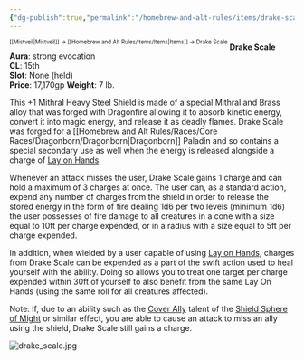 ```yaml
---
{"dg-publish":true,"permalink":"/homebrew-and-alt-rules/items/drake-scale/"}
---
```


<sup><sup>[[Mistveil\|Mistveil]] → [[Homebrew and Alt Rules/Items/Items\|Items]] → Drake Scale</sup></sup> 
**Drake Scale**  
**Aura**: strong evocation  
**CL**: 15th  
**Slot**: None (held)  
**Price**: 17,170gp
**Weight**: 7 lb.

This +1 Mithral Heavy Steel Shield is made of a special Mithral and Brass alloy that was forged with Dragonfire allowing it to absorb kinetic energy, convert it into magic energy, and release it as deadly flames. Drake Scale was forged for a [[Homebrew and Alt Rules/Races/Core Races/Dragonborn/Dragonborn\|Dragonborn]] Paladin and so contains a special secondary use as well when the energy is released alongside a charge of [Lay on Hands](https://www.d20pfsrd.com/CLASSES/CORE-CLASSES/PALADIN/#TOC-Lay-On-Hands-Su-).

Whenever an attack misses the user, Drake Scale gains 1 charge and can hold a maximum of 3 charges at once. The user can, as a standard action, expend any number of charges from the shield in order to release the stored energy in the form of fire dealing 1d6 per two levels (minimum 1d6) the user possesses of fire damage to all creatures in a cone with a size equal to 10ft per charge expended, or in a radius with a size equal to 5ft per charge expended.

In addition, when wielded by a user capable of using [Lay on Hands](https://www.d20pfsrd.com/CLASSES/CORE-CLASSES/PALADIN/#TOC-Lay-On-Hands-Su-), charges from Drake Scale can be expended as a part of the swift action used to heal yourself with the ability. Doing so allows you to treat one target per charge expended within 30ft of yourself to also benefit from the same Lay On Hands (using the same roll for all creatures affected).

Note: If, due to an ability such as the [Cover Ally](http://spheresofpower.wikidot.com/shield#toc5) talent of the [Shield Sphere of Might](http://spheresofpower.wikidot.com/shield) or similar effect, you are able to cause an attack to miss an ally using the shield, Drake Scale still gains a charge.

![drake_scale.jpg](/img/user/Attachments/drake_scale.jpg)